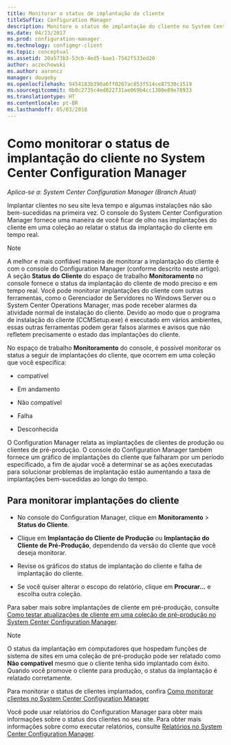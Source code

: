 ```yaml
---
title: Monitorar o status de implantação do cliente
titleSuffix: Configuration Manager
description: Monitore o status de implantação do cliente no System Center Configuration Manager.
ms.date: 04/23/2017
ms.prod: configuration-manager
ms.technology: configmgr-client
ms.topic: conceptual
ms.assetid: 20a573b3-53cb-4ed5-bae1-7542f533ed20
author: aczechowski
ms.author: aaroncz
manager: dougeby
ms.openlocfilehash: 9454183b390a6ff0267ac853f514ce87530c1519
ms.sourcegitcommit: 0b0c2735c4ed822731ae069b4cc1380e89e78933
ms.translationtype: HT
ms.contentlocale: pt-BR
ms.lasthandoff: 05/03/2018
---
```

# <a name="how-to-monitor-client-deployment-status-in-system-center-configuration-manager"></a>Como monitorar o status de implantação do cliente no System Center Configuration Manager

*Aplica-se a: System Center Configuration Manager (Branch Atual)*

Implantar clientes no seu site leva tempo e algumas instalações não são bem-sucedidas na primeira vez. O console do System Center Configuration Manager fornece uma maneira de você ficar de olho nas implantações do cliente em uma coleção ao relatar o status da implantação do cliente em tempo real.  

> [!NOTE]  
>  A melhor e mais confiável maneira de monitorar a implantação do cliente é com o console do Configuration Manager (conforme descrito neste artigo). A seção **Status do Cliente** do espaço de trabalho **Monitoramento** no console fornece o status da implantação do cliente de modo preciso e em tempo real. Você pode monitorar implantações do cliente com outras ferramentas, como o Gerenciador de Servidores no Windows Server ou o System Center Operations Manager, mas pode receber alarmes da atividade normal de instalação do cliente. Devido ao modo que o programa de instalação do cliente (CCMSetup.exe) é executado em vários ambientes, essas outras ferramentas podem gerar falsos alarmes e avisos que não refletem precisamente o estado das implantações do cliente.  

 No espaço de trabalho **Monitoramento** do console, é possível monitorar os status a seguir de implantações do cliente, que ocorrem em uma coleção que você especifica:  

-   compatível  

-   Em andamento  

-   Não compatível  

-   Falha  

-   Desconhecida  

 O Configuration Manager relata as implantações de clientes de produção ou clientes de pré-produção. O console do Configuration Manager também fornece um gráfico de implantações do cliente que falharam por um período especificado, a fim de ajudar você a determinar se as ações executadas para solucionar problemas de implantação estão aumentando a taxa de implantações bem-sucedidas ao longo do tempo.  

## <a name="to-monitor-client-deployments"></a>Para monitorar implantações do cliente  

-   No console do Configuration Manager, clique em **Monitoramento** > **Status do Cliente**.  

-   Clique em **Implantação do Cliente de Produção** ou **Implantação do Cliente de Pré-Produção**, dependendo da versão do cliente que você deseja monitorar.  

-   Revise os gráficos do status de implantação do cliente e falha de implantação do cliente.  

-   Se você quiser alterar o escopo do relatório, clique em **Procurar...** e escolha outra coleção.  

 Para saber mais sobre implantações de cliente em pré-produção, consulte [Como testar atualizações de cliente em uma coleção de pré-produção no System Center Configuration Manager](../../../core/clients/manage/upgrade/test-client-upgrades.md).

 > [!NOTE]
 > O status da implantação em computadores que hospedam funções de sistema de sites em uma coleção de pré-produção pode ser relatado como **Não compatível** mesmo que o cliente tenha sido implantado com êxito. Quando você promove o cliente para produção, o status da implantação é relatado corretamente.   

 Para monitorar o status de clientes implantados, confira [Como monitorar clientes no System Center Configuration Manager](../../../core/clients/manage/monitor-clients.md)  

 Você pode usar relatórios do Configuration Manager para obter mais informações sobre o status dos clientes no seu site. Para obter mais informações sobre como executar relatórios, consulte [Relatórios no System Center Configuration Manager](../../../core/servers/manage/reporting.md).  
